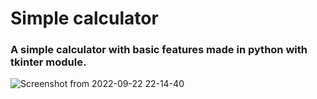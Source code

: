 # Simple calculator
### A simple calculator with basic features made in python with tkinter module.
![Screenshot from 2022-09-22 22-14-40](https://user-images.githubusercontent.com/96253622/191805325-7f3ff482-022f-4e24-af12-ff6b7e18a3eb.png)
